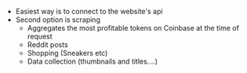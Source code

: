 - Easiest way is to connect to the website's api
- Second option is scraping
    - Aggregates the most profitable tokens on Coinbase at the time of request
    - Reddit posts
    - Shopping (Sneakers etc)
    - Data collection (thumbnails and titles....)